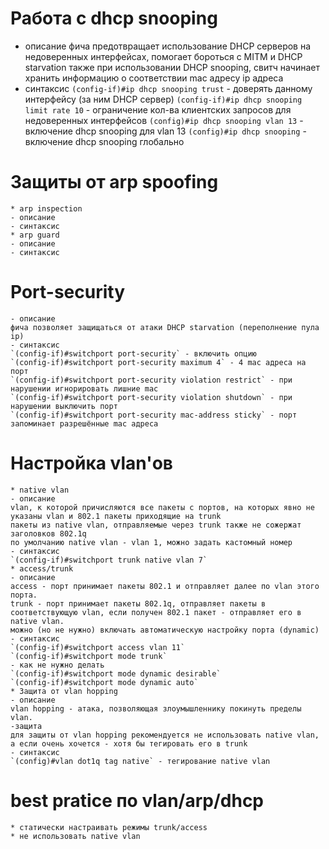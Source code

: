# Работа с dhcp snooping
* описание
фича предотвращает использование DHCP серверов на недоверенных интерфейсах, помогает бороться с MITM и DHCP starvation
также при использовании DHCP snooping, свитч начинает хранить информацию о соответствии mac адресу ip адреса
* синтаксис
`(config-if)#ip dhcp snooping trust` - доверять данному интерфейсу (за ним DHCP сервер)
`(config-if)#ip dhcp snooping limit rate 10` - ограничение кол-ва клиентских запросов для недоверенных интерфейсов
`(config)#ip dhcp snooping vlan 13` - включение dhcp snooping для vlan 13
`(config)#ip dhcp snooping` - включение dhcp snooping глобально
# Защиты от arp spoofing
	* arp inspection
	- описание
	- синтаксис
	* arp guard
	- описание
	- синтаксис
# Port-security
	- описание
	фича позволяет защищаться от атаки DHCP starvation (переполнение пула ip)
	- синтаксис
	`(config-if)#switchport port-security` - включить опцию
	`(config-if)#switchport port-security maximum 4` - 4 mac адреса на порт
	`(config-if)#switchport port-security violation restrict` - при нарушении игнорировать лишние mac
	`(config-if)#switchport port-security violation shutdown` - при нарушении выключить порт
	`(config-if)#switchport port-security mac-address sticky` - порт запоминает разрешённые mac адреса
# Настройка vlan'ов
	* native vlan
	- описание
	vlan, к которой причисляются все пакеты с портов, на которых явно не указаны vlan и 802.1 пакеты приходящие на trunk  
	пакеты из native vlan, отправляемые через trunk также не сожержат заголовков 802.1q
	по умолчанию native vlan - vlan 1, можно задать кастомный номер
	- синтаксис
	`(config-if)#switchport trunk native vlan 7`
	* access/trunk  
	- описание
	access - порт принимает пакеты 802.1 и отправляет далее по vlan этого порта. 
	trunk - порт принимает пакеты 802.1q, отправляет пакеты в соответствующую vlan, если получен 802.1 пакет - отправляет его в native vlan.
	можно (но не нужно) включать автоматическую настройку порта (dynamic)
	- синтаксис
	`(config-if)#switchport access vlan 11`
	`(config-if)#switchport mode trunk`
	- как не нужно делать
	`(config-if)#switchport mode dynamic desirable`
	`(config-if)#switchport mode dynamic auto`
	* Защита от vlan hopping
	- описание
	vlan hopping - атака, позволяющая злоумышленнику покинуть пределы vlan.
	-защита
	для защиты от vlan hopping рекомендуется не использовать native vlan, а если очень хочется - хотя бы тегировать его в trunk
	- синтаксис
	`(config)#vlan dot1q tag native` - тегирование native vlan
# best pratice по vlan/arp/dhcp
	* статически настраивать режимы trunk/access
	* не использовать native vlan